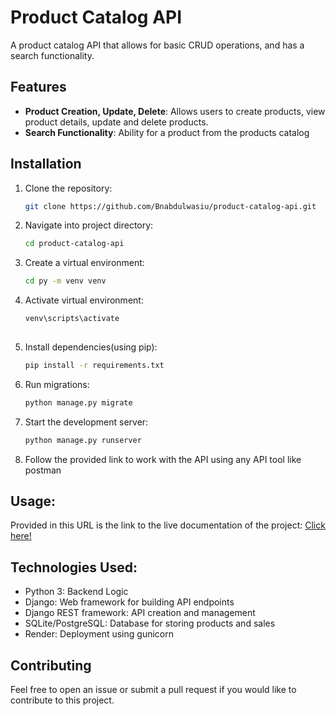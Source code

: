 # Product Catalog API

A product catalog API that allows for basic CRUD operations, and has a search functionality.

## Features

- **Product Creation, Update, Delete**: Allows users to create products, view product details, update and delete products.
- **Search Functionality**: Ability for a product from the products catalog

## Installation

1. Clone the repository:
   ```bash
   git clone https://github.com/Bnabdulwasiu/product-catalog-api.git

2. Navigate into project directory:
   ```bash
   cd product-catalog-api

3. Create a virtual environment:
    ```bash
    cd py -m venv venv

4. Activate virtual environment:
    ```bash
    venv\scripts\activate
      
5. Install dependencies(using pip):
   ```bash
   pip install -r requirements.txt

6. Run migrations:
   ```bash
   python manage.py migrate

7. Start the development server:
   ```bash
   python manage.py runserver

8. Follow the provided link to work with the API using any API tool like postman

## Usage:

Provided in this URL is the link to the live documentation of the project:
<a href="https://product-catalog-api-ho3a.onrender.com/api/schema/swagger-ui/">Click here!</a>


## Technologies Used:
<ul>
 <li>Python 3: Backend Logic</li>
 <li>Django: Web framework for building API endpoints</li>
<li>Django REST framework: API creation and management</li>
<li>SQLite/PostgreSQL: Database for storing products and sales</li>
<li>Render: Deployment using gunicorn</li>
</ul>

## Contributing
 Feel free to open an issue or submit a pull request if you would like to contribute to this project.
